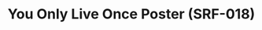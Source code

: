 ---
ee_id: '4148'
site: '1'
type: '2'
long_id: 2014-025 You Only Live Once Poster (SRF-018)
url: 2014-025-you-only-live-once-poster-srf-018
title: You Only Live Once Poster (SRF-018)
year: '2014'
medium: Inkjet on paper
commission:
dims: 24 X 36 inches
pitch: "​Poster for You Only Live Once"
ps:
live_url:
related:
youtube:
imgs: surfware-poster-2014-025-digital-database-ih.jpg
subheading:
display_year: '2014'
download:
add_credit:
add_credits:
related_code:
layout: things-i-made
---